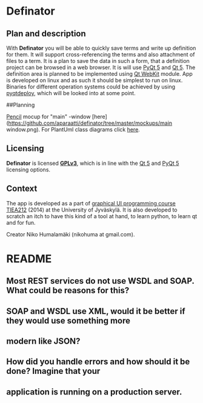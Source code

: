 
# Definator

## Plan and description

With **Definator** you will be able to quickly save terms and write up
definition for them. It will support cross-referencing the terms and also attachment
of files to a term. It is a plan to save the data in such a form, that a definition project can be
browsed in a web browser. It is will use
[PyQt 5](http://www.riverbankcomputing.co.uk/software/pyqt/intro)
and
[Qt 5](http://qt-project.org/qt5).
The definition area is planned to be implemented using
[Qt WebKit](http://qt-project.org/doc/qt-5/qtwebkit-index.html)
module.  App is developed on linux and as such it should be simplest to run on linux. Binaries for different operation
systems could be achieved by using
[pyqtdeploy](http://www.riverbankcomputing.com/software/pyqtdeploy/),
which will be looked into at some point.

##Planning

[Pencil](http://pencil.evolus.vn/) mocup for "main" -window [here](https://github.com/aparaatti/definator/tree/master/mockups/main window.png). For PlantUml class diagrams click [here](https://github.com/aparaatti/definator/tree/master/models).

## Licensing

**Definator** is licensed **[GPLv3](http://www.gnu.org/licenses/gpl-3.0.txt)**, which
is in line with the [Qt 5](http://qt-project.org/doc/qt-5/licensing.html) and [PyQt 5](http://www.riverbankcomputing.co.uk/software/pyqt/license) licensing options.

## Context

The app is developed as a part of
[graphical UI programming course TIEA212](http://appro.mit.jyu.fi/gko/) (2014)
at the University of Jyväskylä. It is also developed to scratch an itch to have
this kind of a tool at hand, to learn python, to learn qt and for fun.

Creator Niko Humalamäki (nikohuma at gmail.com).


README
=======

## Most REST services do not use WSDL and SOAP. What could be reasons for this?

## SOAP and WSDL use XML, would it be better if they would use something more 
## modern like JSON?

## How did you handle errors and how should it be done? Imagine that your 

## application is running on a production server.
